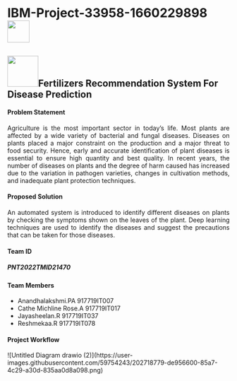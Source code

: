 <h1>IBM-Project-33958-1660229898 <img style ="width:50px; height:50px;" src="https://media.giphy.com/media/1oEtaaHzJRlLAa3MG8/giphy.gif"></h1>
<h2> <img style = "width:70px; height:70px;" src = "https://media.giphy.com/media/gFK6scW91lwIA6vRXD/giphy.gif">Fertilizers Recommendation System For Disease Prediction </h2>

<h4 style="text-align:justify;"><b>Problem Statement</b></h4>
<p style = "text-align:justify;">Agriculture is the most important sector in today’s life. Most plants are affected by a wide variety of bacterial and fungal diseases. Diseases on plants placed a major constraint on the production and a major threat to food security. Hence, early and accurate identification of plant diseases is essential to ensure high quantity and best quality. In recent years, the number of diseases on plants and the degree of harm caused has increased due to the variation in pathogen varieties, changes in cultivation methods, and inadequate plant protection techniques.</p>
<h4>Proposed Solution</h4>
<p style = "text-align:justify;">An automated system is introduced to identify different diseases on plants by checking the symptoms shown on the leaves of the plant. Deep learning techniques are used to identify the diseases and suggest the precautions that can be taken for those diseases.</p>
<h4>Team ID </h4>
<h5> PNT2022TMID21470</h5>
<h4>Team Members</h4>
<ul>
<li> Anandhalakshmi.PA 917719IT007</li>
<li> Cathe Michline Rose.A 917719IT017</li>
<li> Jayasheelan.R 917719IT037</li>
<li> Reshmekaa.R 917719IT078</li>
</ul>


<h4>Project Workflow</h4>
![Untitled Diagram drawio (2)](https://user-images.githubusercontent.com/59754243/202718779-de956600-85a7-4c29-a30d-835aa0d8a098.png)

